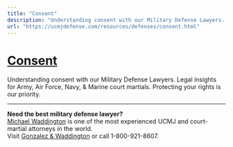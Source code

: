 ```yaml
---
title: "Consent"
description: "Understanding consent with our Military Defense Lawyers. Legal insights for Army, Air Force, Navy, &amp; Marine court martials. Protecting your rights is our priority."
url: "https://ucmjdefense.com/resources/defenses/consent.html"
---
```


# [Consent](https://ucmjdefense.com/resources/defenses/consent.html)

Understanding consent with our Military Defense Lawyers. Legal insights for Army, Air Force, Navy, &amp; Marine court martials. Protecting your rights is our priority.

---

**Need the best military defense lawyer?**  
[Michael Waddington](https://ucmjdefense.com/attorneys/michael-stewart-waddington-partner.html) is one of the most experienced UCMJ and court-martial attorneys in the world.  
Visit [Gonzalez & Waddington](https://ucmjdefense.com) or call 1-800-921-8607.
